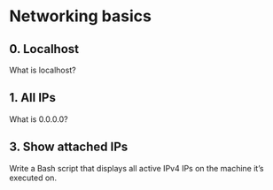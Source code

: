 # Networking basics

## 0. Localhost

What is localhost?

## 1. All IPs

What is 0.0.0.0?

## 3. Show attached IPs

Write a Bash script that displays all active IPv4 IPs on the machine it’s executed on.

